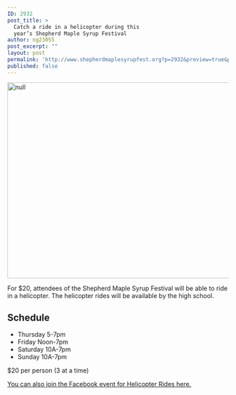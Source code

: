 ```yaml
---
ID: 2932
post_title: >
  Catch a ride in a helicopter during this
  year’s Shepherd Maple Syrup Festival
author: ng23055
post_excerpt: ""
layout: post
permalink: 'http://www.shepherdmaplesyrupfest.org?p=2932&preview=true&preview_id=2932'
published: false
---
```

<p><img src="http://www.shepherdmaplesyrupfest.org/wp-content/uploads/2017/04/image-2.png" width="624" height="446" alt="null" title="null"></p>
<p>For $20, attendees of the Shepherd Maple Syrup Festival will be able to ride in a helicopter. The helicopter rides will be available by the high school.</p>
<h2>Schedule</h2>
<ul>
<li>Thursday 5-7pm</li>
<li>Friday Noon-7pm</li>
<li>Saturday 10A-7pm</li>
<li>Sunday 10A-7pm</li>
</ul>
<p></p>
<p>$20 per person (3 at a time)</p>
<p></p>
<p><a href="https://www.facebook.com/events/271497673309548/">You can also join the Facebook event for Helicopter Rides here.</a></p>
